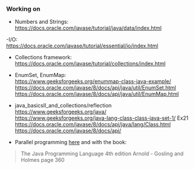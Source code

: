 ### Working on

- Numbers and Strings: <br>
https://docs.oracle.com/javase/tutorial/java/data/index.html

-I/O: <br>
https://docs.oracle.com/javase/tutorial/essential/io/index.html

- Collections framework: <br>
https://docs.oracle.com/javase/tutorial/collections/index.html

- EnumSet, EnumMap: <br>
https://www.geeksforgeeks.org/enummap-class-java-example/
https://docs.oracle.com/javase/8/docs/api/java/util/EnumSet.html
https://docs.oracle.com/javase/8/docs/api/java/util/EnumMap.html

- java_basicsII_and_collections/reflection <br>
https://www.geeksforgeeks.org/java/
https://www.geeksforgeeks.org/java-lang-class-class-java-set-1/ Ex21
https://docs.oracle.com/javase/8/docs/api/java/lang/Class.html
https://docs.oracle.com/javase/8/docs/api/

 - Parallel programming [here](https://docs.oracle.com/javase/tutorial/essential/concurrency/simple.html) and with the book:

 > The Java Programming Language 4th edition Arnold - Gosling and Holmes page 360
